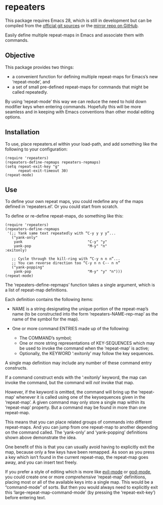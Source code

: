 # repeaters
This package requires Emacs 28, which is still in development but can
be compiled from the [official git
sources](http://savannah.gnu.org/git/?group=emacs) or the [mirror repo
on GitHub](https://github.com/emacs-mirror/emacs).

Easily define multiple repeat-maps in Emacs and associate them with
commands.

## Objective
This package provides two things:
* a convenient function for defining multiple repeat-maps for Emacs’s
  new ‘repeat-mode’, and
* a set of small pre-defined repeat-maps for commands that might be
  called repeatedly.

By using ‘repeat-mode’ this way we can reduce the need to hold down
modifier keys when entering commands.  Hopefully this will be more
seamless and in keeping with Emacs conventions than other modal
editing options.

## Installation
To use, place repeaters.el within your load-path, and add something
like the following to your configuration:

```emacs-lisp
(require 'repeaters)
(repeaters-define-repmaps repeaters-repmaps)
(setq repeat-exit-key "g"
      repeat-exit-timeout 30)
(repeat-mode)
```

## Use
To define your own repeat maps, you could redefine any of the maps
defined in ‘repeaters.el’.  Or you could start from scratch.

To define or re-define repeat-maps, do something like this:

```emacs-lisp
(require 'repeaters)
(repeaters-define-repmaps
 '(;; Yank same text repeatedly with “C-y y y y”...
   ("yank-only"
    yank                              "C-y" "y"
    yank-pop                          "M-y" "n"                     :exitonly)

   ;; Cycle through the kill-ring with “C-y n n n”...
   ;; You can reverse direction too “C-y n n C-- n n”
   ("yank-popping"
    yank-pop                          "M-y" "y" "n")))
(repeat-mode)
```

The ‘repeaters-define-repmaps’ function takes a single argument, which
is a list of repeat-map definitions.

Each definition contains the following items:

- NAME is a string designating the unique portion of the
repeat-map’s name (to be constructed into the form
‘repeaters-NAME-rep-map’ as the name of the symbol for the map).

- One or more command ENTRIES made up of the following:

  * The COMMAND’s symbol;
  * One or more string representations of KEY-SEQUENCES which may be
      used to invoke the command when the ‘repeat-map’ is active;
  * Optionally, the KEYWORD ‘:exitonly’ may follow the key sequences.

A single map definition may include any number of these command entry
constructs.

If a command construct ends with the ‘:exitonly’ keyword, the map can
invoke the command, but the command will *not* invoke that map.

However, if the keyword is omitted, the command will bring up the
‘repeat-map’ whenever it is called using one of the keysequences given
in the ‘repeat-map’.  A given command may only store a single map
within its ‘repeat-map’ property.  But a command may be found in more
than one repeat-map.

This means that you can place related groups of commands into
different repeat-maps.  And you can jump from one repeat-map to
another depending on the command called.  The ‘yank-only’ and
‘yank-popping’ definitions shown above demonstrate the idea.

One benefit of this is that you can usually avoid having to explicitly
exit the map, because only a few keys have been remapped.  As soon as
you press a key which isn’t found in the current repeat-map, the
repeat-map goes away, and you can insert text freely.

If you prefer a style of editing which is more like
[evil-mode](https://github.com/emacs-evil/evil) or
[god-mode](https://github.com/emacsorphanage/god-mode), you could
create one or more *comprehensive* ‘repeat-map’ definitions, placing
most or all of the available keys into a single map.  This would be a
“command-mode” of sorts.  But then you would always need to explicitly
exit this ‘large-repeat-map-command-mode’ (by pressing the
‘repeat-exit-key’) before entering text.

